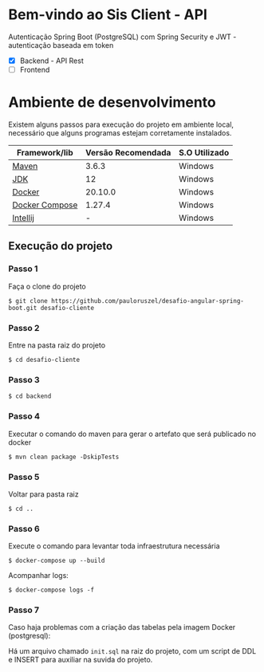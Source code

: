 # Bem-vindo ao Sis Client - API

Autenticação Spring Boot (PostgreSQL) com Spring Security e JWT - autenticação baseada em token

- [X] Backend - API Rest
- [ ] Frontend

# Ambiente de desenvolvimento

Existem alguns passos para execução do projeto em ambiente local, necessário que alguns programas estejam corretamente instalados.

Framework/lib | Versão Recomendada | S.O Utilizado
--- | --- | ---
[Maven](https://maven.apache.org/download.cgi) | 3.6.3 | Windows
[JDK](https://openjdk.java.net/projects/jdk/12/) | 12 | Windows
[Docker](https://docs.docker.com/docker-for-windows/install/) | 20.10.0 | Windows
[Docker Compose](https://docs.docker.com/compose/install/) | 1.27.4 | Windows
[Intellij](https://www.jetbrains.com/pt-br/idea/)| - | Windows


## Execução do projeto

### Passo 1
Faça o clone do projeto
```shell script
$ git clone https://github.com/pauloruszel/desafio-angular-spring-boot.git desafio-cliente
```

### Passo 2
Entre na pasta raiz do projeto

```shell script
$ cd desafio-cliente
```

### Passo 3

```shell script
$ cd backend
```

### Passo 4
Executar o comando do maven para gerar o artefato que será publicado no docker

```shell script
$ mvn clean package -DskipTests
```

### Passo 5
Voltar para pasta raiz

```shell script
$ cd ..
```

### Passo 6
Execute o comando para levantar toda infraestrutura necessária

```shell script
$ docker-compose up --build
```

Acompanhar logs:
```shell script
$ docker-compose logs -f
```

### Passo 7
Caso haja problemas com a criação das tabelas pela imagem Docker (postgresql):

Há um arquivo chamado <code>init.sql</code> na raiz do projeto, com um script de DDL e INSERT para auxiliar na suvida do projeto.
